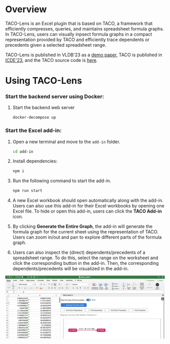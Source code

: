 # **Overview**
TACO-Lens is an Excel plugin that is based on TACO, a framework that efficiently compresses, queries, and maintains spreadsheet formula graphs. In TACO-Lens, users can visually inpsect formula graphs in a compact representation provided by TACO and efficiently trace dependents or precedents given a selected spreadsheet range. 

TACO-Lens is published in VLDB'23 as a [demo paper](https://people.eecs.berkeley.edu/~totemtang/paper/TACO-Lens.pdf), TACO is published in [ICDE'23](https://people.eecs.berkeley.edu/~totemtang/paper/TACO-TR.pdf), and the TACO source code is [here](https://github.com/taco-org/taco).

# **Using TACO-Lens**

### Start the backend server using Docker:

1. Start the backend web server
   ```sh
   docker-decompose up
   ```

### **Start the Excel add-in:**

1. Open a new terminal and move to the `add-in` folder.
   ```sh
   cd add-in
   ```

2. Install dependencies:
   ```sh
   npm i
   ```

3. Run the following command to start the add-in.
   ```sh
   npm run start
   ```

4. A new Excel workbook should open automatically along with the add-in. Users can also use this add-in for their Excel workbooks by opening one Excel file. To hide or open this add-in, users can click the **TACO Add-in** icon.

5. By clicking **Generate the Entire Graph**, the add-in will generate the formula graph for the current sheet using the representation of TACO. Users can zoom in/out and pan to explore different parts of the formula graph. 

6. Users can also inspect the (direct) dependents/precedents of a spreadsheet range. To do this, select the range on the worksheet and click the corresponding button in the add-in. Then, the corresponding dependents/precedents will be visualized in the add-in.

![demo](./img/demo-screenshot.png)

